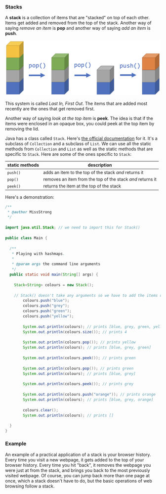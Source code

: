 <!-- # [Link to video.]() -->

### Stacks

A **stack** is a collection of items that are "stacked" on top of each other. Items get added and removed from the top of the stack. Another way of saying *remove an item* is **pop** and another way of saying *add an item* is **push**.

![](../../Images/Stacks.png)

This system is called *Last In, First Out*. The items that are added most recently are the ones that get removed first.

Another way of saying *look at the top item* is **peek**. The idea is that if the items were enclosed in an opaque box, you could peek at the top item by removing the lid.

Java has a class called `Stack`. Here's [the official documentation](https://docs.oracle.com/javase/7/docs/api/java/util/Stack.html) for it. It's a subclass of `Collection` and a subclass of `List`. We can use all the static methods from `Collection` and `List` as well as the static methods that are specific to `Stack`. Here are some of the ones specific to `Stack`:

| static methods | description |
| -- | -- |
| `push()` | adds an item to the top of the stack *and* returns it |
| `pop()` | removes an item from the top of the stack *and* returns it |
| `peek()` | returns the item at the top of the stack |

Here's a demonstration:

```java
/**
 * @author MissStrong
 */

import java.util.Stack; // we need to import this for Stack()

public class Main {

  /**
   * Playing with hashmaps.
   *
   * @param args the command line arguments
   */
  public static void main(String[] args) {
		
    Stack<String> colours = new Stack(); 
    
    // Stack() doesn't take any arguments so we have to add the items one at a time
		colours.push("blue");
		colours.push("grey");
		colours.push("green");
		colours.push("yellow");
    
		System.out.println(colours); // prints [blue, grey, green, yellow]
		System.out.println(colours.size()); // prints 4
		
		System.out.println(colours.pop()); // prints yellow
		System.out.println(colours); // prints [blue, grey, green]

		System.out.println(colours.peek()); // prints green
		
		System.out.println(colours.pop()); // prints green
		System.out.println(colours); // prints [blue, grey]

		System.out.println(colours.peek()); // prints grey
		
		System.out.println(colours.push("orange")); // prints orange
		System.out.println(colours); // prints [blue, grey, orange]

		colours.clear();
		System.out.println(colours); // prints []
 
  }    
}
```

### Example

An example of a practical application of a stack is your browser history. Every time you visit a new webpage, it gets added to the top of your browser history. Every time you hit "back", it removes the webpage you were just at from the stack, and brings you back to the most previously visited webpage. Of course, you can jump back more than one page at once, which a stack doesn't have to do, but the basic operations of web browsing follow a stack.
